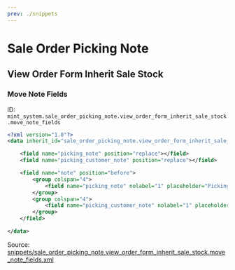 ```yaml
---
prev: ./snippets
---
```

# Sale Order Picking Note
## View Order Form Inherit Sale Stock  
### Move Note Fields  
ID: `mint_system.sale_order_picking_note.view_order_form_inherit_sale_stock.move_note_fields`  
```xml
<?xml version="1.0"?>
<data inherit_id="sale_order_picking_note.view_order_form_inherit_sale_stock" priority="50" type="form" model="sale.order">

    <field name="picking_note" position="replace"></field>
    <field name="picking_customer_note" position="replace"></field>

    <field name="note" position="before">
        <group colspan="4">
            <field name="picking_note" nolabel="1" placeholder="Picking Internal Note"/>
        </group>
        <group colspan="4">
            <field name="picking_customer_note" nolabel="1" placeholder="Picking Customer Comments"/>
        </group>
    </field>

</data>

```
Source: [snippets/sale_order_picking_note.view_order_form_inherit_sale_stock.move_note_fields.xml](https://github.com/Mint-System/Odoo-Development/tree/14.0/snippets/sale_order_picking_note.view_order_form_inherit_sale_stock.move_note_fields.xml)

